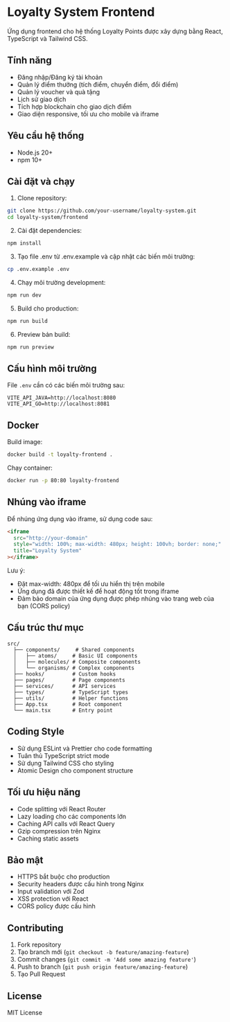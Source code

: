 # Loyalty System Frontend

Ứng dụng frontend cho hệ thống Loyalty Points được xây dựng bằng React, TypeScript và Tailwind CSS.

## Tính năng

- Đăng nhập/Đăng ký tài khoản
- Quản lý điểm thưởng (tích điểm, chuyển điểm, đổi điểm)
- Quản lý voucher và quà tặng
- Lịch sử giao dịch
- Tích hợp blockchain cho giao dịch điểm
- Giao diện responsive, tối ưu cho mobile và iframe

## Yêu cầu hệ thống

- Node.js 20+
- npm 10+

## Cài đặt và chạy

1. Clone repository:
```bash
git clone https://github.com/your-username/loyalty-system.git
cd loyalty-system/frontend
```

2. Cài đặt dependencies:
```bash
npm install
```

3. Tạo file .env từ .env.example và cập nhật các biến môi trường:
```bash
cp .env.example .env
```

4. Chạy môi trường development:
```bash
npm run dev
```

5. Build cho production:
```bash
npm run build
```

6. Preview bản build:
```bash
npm run preview
```

## Cấu hình môi trường

File `.env` cần có các biến môi trường sau:

```env
VITE_API_JAVA=http://localhost:8080
VITE_API_GO=http://localhost:8081
```

## Docker

Build image:
```bash
docker build -t loyalty-frontend .
```

Chạy container:
```bash
docker run -p 80:80 loyalty-frontend
```

## Nhúng vào iframe

Để nhúng ứng dụng vào iframe, sử dụng code sau:

```html
<iframe 
  src="http://your-domain" 
  style="width: 100%; max-width: 480px; height: 100vh; border: none;"
  title="Loyalty System"
></iframe>
```

Lưu ý:
- Đặt max-width: 480px để tối ưu hiển thị trên mobile
- Ứng dụng đã được thiết kế để hoạt động tốt trong iframe
- Đảm bảo domain của ứng dụng được phép nhúng vào trang web của bạn (CORS policy)

## Cấu trúc thư mục

```
src/
  ├── components/     # Shared components
  │   ├── atoms/     # Basic UI components
  │   ├── molecules/ # Composite components
  │   └── organisms/ # Complex components
  ├── hooks/         # Custom hooks
  ├── pages/         # Page components
  ├── services/      # API services
  ├── types/         # TypeScript types
  ├── utils/         # Helper functions
  ├── App.tsx        # Root component
  └── main.tsx       # Entry point
```

## Coding Style

- Sử dụng ESLint và Prettier cho code formatting
- Tuân thủ TypeScript strict mode
- Sử dụng Tailwind CSS cho styling
- Atomic Design cho component structure

## Tối ưu hiệu năng

- Code splitting với React Router
- Lazy loading cho các components lớn
- Caching API calls với React Query
- Gzip compression trên Nginx
- Caching static assets

## Bảo mật

- HTTPS bắt buộc cho production
- Security headers được cấu hình trong Nginx
- Input validation với Zod
- XSS protection với React
- CORS policy được cấu hình

## Contributing

1. Fork repository
2. Tạo branch mới (`git checkout -b feature/amazing-feature`)
3. Commit changes (`git commit -m 'Add some amazing feature'`)
4. Push to branch (`git push origin feature/amazing-feature`)
5. Tạo Pull Request

## License

MIT License